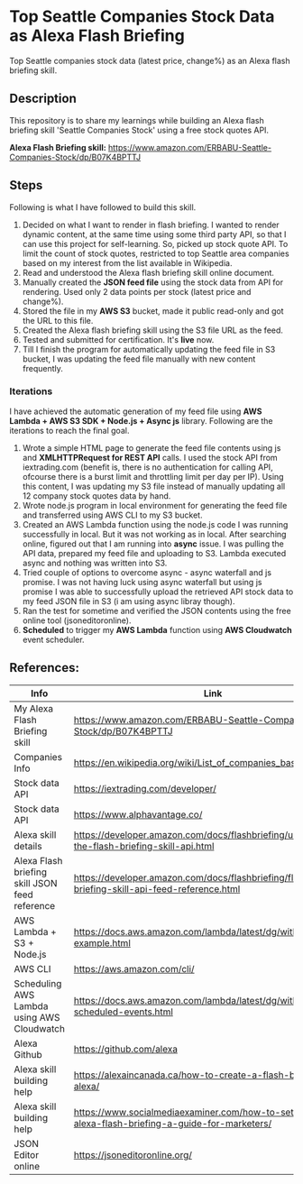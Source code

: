 # Top Seattle Companies Stock Data as Alexa Flash Briefing
Top Seattle companies stock data (latest price, change%) as an Alexa flash briefing skill.

## Description
This repository is to share my learnings while building an Alexa flash briefing skill 'Seattle Companies Stock' using a free stock quotes API.

**Alexa Flash Briefing skill:** https://www.amazon.com/ERBABU-Seattle-Companies-Stock/dp/B07K4BPTTJ

## Steps
Following is what I have followed to build this skill.
1. Decided on what I want to render in flash briefing. I wanted to render dynamic content, at the same time using some third party API, so that I can use this project for self-learning. So, picked up stock quote API. To limit the count of stock quotes, restricted to top Seattle area companies based on my interest from the list available in Wikipedia.
2. Read and understood the Alexa flash briefing skill online document.
3. Manually created the **JSON feed file** using the stock data from API for rendering. Used only 2 data points per stock (latest price and change%).
4. Stored the file in my **AWS S3** bucket, made it public read-only and got the URL to this file.
5. Created the Alexa flash briefing skill using the S3 file URL as the feed.
6. Tested and submitted for certification. It's **live** now.
7. Till I finish the program for automatically updating the feed file in S3 bucket, I was updating the feed file manually with new content frequently.

### Iterations
I have achieved the automatic generation of my feed file using **AWS Lambda + AWS S3 SDK + Node.js + Async js** library. Following are the iterations to reach the final goal.
1. Wrote a simple HTML page to generate the feed file contents using js and **XMLHTTPRequest for REST API** calls. I used the stock API from iextrading.com (benefit is, there is no authentication for calling API, ofcourse there is a burst limit and throttling limit per day per IP). Using this content, I was updating my S3 file instead of manually updating all 12 company stock quotes data by hand.
2. Wrote node.js program in local environment for generating the feed file and transferred using AWS CLI to my S3 bucket.
3. Created an AWS Lambda function using the node.js code I was running successfully in local. But it was not working as in local. After searching online, figured out that I am running into **async** issue. I was pulling the API data, prepared my feed file and uploading to S3. Lambda executed async and nothing was written into S3.
4. Tried couple of options to overcome async - async waterfall and js promise. I was not having luck using async waterfall but using js promise I was able to successfully upload the retrieved API stock data to my feed JSON file in S3 (i am using async libray though).
5. Ran the test for sometime and verified the JSON contents using the free online tool (jsoneditoronline).
6. **Scheduled** to trigger my **AWS Lambda** function using **AWS Cloudwatch** event scheduler.

## References:
Info | Link
---- | ----
My Alexa Flash Briefing skill | https://www.amazon.com/ERBABU-Seattle-Companies-Stock/dp/B07K4BPTTJ
Companies Info | https://en.wikipedia.org/wiki/List_of_companies_based_in_Seattle
Stock data API | https://iextrading.com/developer/
Stock data API | https://www.alphavantage.co/
Alexa skill details | https://developer.amazon.com/docs/flashbriefing/understand-the-flash-briefing-skill-api.html
Alexa Flash briefing skill JSON feed reference | https://developer.amazon.com/docs/flashbriefing/flash-briefing-skill-api-feed-reference.html
AWS Lambda + S3 + Node.js | https://docs.aws.amazon.com/lambda/latest/dg/with-s3-example.html
AWS CLI | https://aws.amazon.com/cli/
Scheduling AWS Lambda using AWS Cloudwatch | https://docs.aws.amazon.com/lambda/latest/dg/with-scheduled-events.html
Alexa Github | https://github.com/alexa
Alexa skill building help | https://alexaincanada.ca/how-to-create-a-flash-briefing-for-alexa/
Alexa skill building help | https://www.socialmediaexaminer.com/how-to-set-up-an-alexa-flash-briefing-a-guide-for-marketers/
JSON Editor online | https://jsoneditoronline.org/
